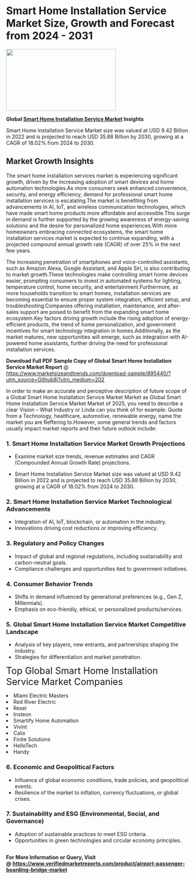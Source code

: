 <H1>Smart Home Installation Service Market Size, Growth and Forecast from 2024 - 2031</H1><img class="aligncenter size-medium wp-image-584254" src="https://thirdeyenews.in/wp-content/uploads/2024/09/Global-Market-Research-300x168.jpeg" alt="" width="300" height="168" /><p><strong>Global&nbsp;<a href="https://www.marketsizeandtrends.com/download-sample/895440/?utm_source=Github8j?utm_medium=202">Smart Home Installation Service Market</a> Insights</strong></p><p>Smart Home Installation Service Market size was valued at USD 9.42 Billion in 2022 and is projected to reach USD 35.88 Billion by 2030, growing at a CAGR of 18.02% from 2024 to 2030.</p><p><h2>Market Growth Insights</h2> <p>The smart home installation services market is experiencing significant growth, driven by the increasing adoption of smart devices and home automation technologies.As more consumers seek enhanced convenience, security, and energy efficiency, demand for professional smart home installation services is escalating.The market is benefiting from advancements in AI, IoT, and wireless communication technologies, which have made smart home products more affordable and accessible.This surge in demand is further supported by the growing awareness of energy-saving solutions and the desire for personalized home experiences.With more homeowners embracing connected ecosystems, the smart home installation services market is expected to continue expanding, with a projected compound annual growth rate (CAGR) of over 25% in the next few years.</p> <p>The increasing penetration of smartphones and voice-controlled assistants, such as Amazon Alexa, Google Assistant, and Apple Siri, is also contributing to market growth.These technologies make controlling smart home devices easier, prompting consumers to invest in automated systems for lighting, temperature control, home security, and entertainment.Furthermore, as more households transition to smart homes, installation services are becoming essential to ensure proper system integration, efficient setup, and troubleshooting.Companies offering installation, maintenance, and after-sales support are poised to benefit from the expanding smart home ecosystem.Key factors driving growth include the rising adoption of energy-efficient products, the trend of home personalization, and government incentives for smart technology integration in homes.Additionally, as the market matures, new opportunities will emerge, such as integration with AI-powered home assistants, further driving the need for professional installation services.</p> <p><span class=""><strong>Download Full PDF Sample Copy of Global Smart Home Installation Service Market Report</strong> @ <a href="https://www.marketsizeandtrends.com/download-sample/895440/?utm_source=Github8j?utm_medium=202" target="_blank">https://www.marketsizeandtrends.com/download-sample/895440/?utm_source=Github8j?utm_medium=202</a></span></p><p>In order to make an accurate and perceptive description of future scope of a Global&nbsp;Smart Home Installation Service Market Market as Global&nbsp;Smart Home Installation Service Market Market of 2025, you need to describe a clear Vision &ndash; What Industry or Linda can you think of for example: Quote from a Technology, healthcare, automotive, renewable energy, name the market you are Reffering to.However, some general trends and factors usually impact market reports and their future outlook include:</p><h3>1.&nbsp;<strong>Smart Home Installation Service Market Growth Projections</strong></h3><ul><li>Examine market size trends, revenue estimates and CAGR (Compounded Annual Growth Rate) projections.</li><li><p>Smart Home Installation Service Market size was valued at USD 9.42 Billion in 2022 and is projected to reach USD 35.88 Billion by 2030, growing at a CAGR of 18.02% from 2024 to 2030.</p></li></ul><h3>2.&nbsp;<strong>Smart Home Installation Service Market Technological Advancements</strong></h3><ul><li>Integration of AI, IoT, blockchain, or automation in the industry.</li><li>Innovations driving cost reductions or improving efficiency.</li></ul><h3>3.&nbsp;<strong>Regulatory and Policy Changes</strong></h3><ul><li>Impact of global and regional regulations, including sustainability and carbon-neutral goals.</li><li>Compliance challenges and opportunities tied to government initiatives.</li></ul><h3>4.&nbsp;<strong>Consumer Behavior Trends</strong></h3><ul><li>Shifts in demand influenced by generational preferences (e.g., Gen Z, Millennials).</li><li>Emphasis on eco-friendly, ethical, or personalized products/services.</li></ul><h3>5.&nbsp;<strong>Global Smart Home Installation Service Market Competitive Landscape</strong></h3><ul><li>Analysis of key players, new entrants, and partnerships shaping the industry.</li><li>Strategies for differentiation and market penetration.</li></ul><p data-pm-slice="1 1 []"><span style="color: inherit; font-family: inherit; font-size: 25px;">Top Global Smart Home Installation Service Market Companies</span></p><div class="" data-test-id=""><p><li>Miami Electric Masters</li><li> Red River Electric</li><li> Rexel</li><li> Insteon</li><li> Smartify Home Automation</li><li> Vivint</li><li> Calix</li><li> Finite Solutions</li><li> HelloTech</li><li> Handy</li></p></div><h3>6.&nbsp;<strong>Economic and Geopolitical Factors</strong></h3><ul><li>Influence of global economic conditions, trade policies, and geopolitical events.</li><li>Resilience of the market to inflation, currency fluctuations, or global crises.</li></ul><h3>7.&nbsp;<strong>Sustainability and ESG (Environmental, Social, and Governance)</strong></h3><ul><li>Adoption of sustainable practices to meet ESG criteria.</li><li>Opportunities in green technologies and circular economy principles.</li></ul><h2><strong style="font-size: 14px;">For More Information or Query, Visit @&nbsp;</strong><a style="background-color: #ffffff; font-size: 14px;" href="https://www.marketsizeandtrends.com/report/smart-home-installation-service-market-/" target="_blank">https://www.verifiedmarketreports.com/product/airport-passenger-boarding-bridge-market</a></h2>
